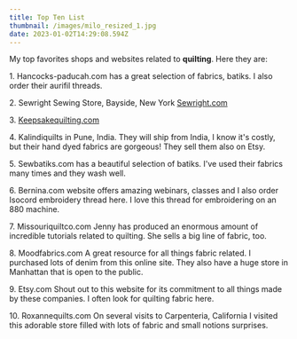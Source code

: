 ```yaml
---
title: Top Ten List
thumbnail: /images/milo_resized_1.jpg
date: 2023-01-02T14:29:08.594Z
---
```

M﻿y top favorites shops and websites related to **quilting**. Here they are:

1﻿. Hancocks-paducah.com has a great selection of fabrics, batiks.  I also order their aurifil threads. 

2﻿. Sewright Sewing Store, Bayside, New York [Sewright.com  ](https://tinyurl.com/pews35nn)

3﻿. [Keepsakequilting.com](Keepsakequilting.com)

4﻿. Kalindiquilts in Pune, India.  They will ship from India, I know it's costly, but their hand dyed fabrics are gorgeous! They sell them also on Etsy.

5﻿. Sewbatiks.com has a beautiful selection of batiks.  I've used their fabrics many times and they wash well. 

6﻿. Bernina.com website offers amazing webinars, classes and I also order Isocord embroidery thread here. I love this thread for embroidering on an 880 machine. 

7﻿. Missouriquiltco.com  Jenny has produced an enormous amount of incredible tutorials related to quilting. She sells a big line of fabric, too. 

8﻿. Moodfabrics.com  A great resource for all things fabric related.  I purchased lots of denim from this online site.  They also have a huge store in Manhattan that is open to the public.  

9﻿. Etsy.com  Shout out to this website for its commitment to all things made by these companies. I often look for quilting fabric here.

1﻿0. Roxannequilts.com  On several visits to Carpenteria, California I visited this adorable store filled with lots of fabric and small notions surprises.